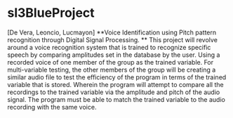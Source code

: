 # sl3BlueProject
[De Vera, Leoncio, Lucmayon]
**Voice Identification using Pitch pattern recognition through Digital Signal Processing. **
This project will revolve around a voice recognition system that is trained to recognize specific speech by comparing amplitudes set in the database by the user. Using a recorded voice of one member of the group as the trained variable. For multi-variable testing, the other members of the group will be creating a similar audio file to test the efficiency of the program in terms of the trained variable that is stored. Wherein the program will attempt to compare all the recordings to the trained variable via the amplitude and pitch of the audio signal. The program must be able to match the trained variable to the audio recording with the same voice.
